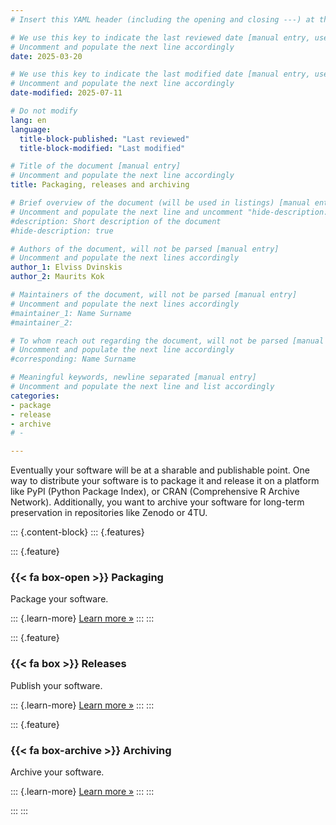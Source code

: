 ```yaml
---
# Insert this YAML header (including the opening and closing ---) at the beginning of the document and fill it out accordingly

# We use this key to indicate the last reviewed date [manual entry, use YYYY-MM-DD]
# Uncomment and populate the next line accordingly
date: 2025-03-20

# We use this key to indicate the last modified date [manual entry, use YYYY-MM-DD]
# Uncomment and populate the next line accordingly
date-modified: 2025-07-11

# Do not modify
lang: en
language: 
  title-block-published: "Last reviewed"
  title-block-modified: "Last modified"

# Title of the document [manual entry]
# Uncomment and populate the next line accordingly
title: Packaging, releases and archiving

# Brief overview of the document (will be used in listings) [manual entry]
# Uncomment and populate the next line and uncomment "hide-description: true".
#description: Short description of the document
#hide-description: true

# Authors of the document, will not be parsed [manual entry]
# Uncomment and populate the next lines accordingly
author_1: Elviss Dvinskis
author_2: Maurits Kok

# Maintainers of the document, will not be parsed [manual entry]
# Uncomment and populate the next lines accordingly
#maintainer_1: Name Surname
#maintainer_2:

# To whom reach out regarding the document, will not be parsed [manual entry]
# Uncomment and populate the next line accordingly
#corresponding: Name Surname

# Meaningful keywords, newline separated [manual entry]
# Uncomment and populate the next line and list accordingly
categories: 
- package
- release
- archive
# - 

---
```


Eventually your software will be at a sharable and publishable point. One way to distribute your software is to package it and release it on a platform like PyPI (Python Package Index), or CRAN (Comprehensive R Archive Network). Additionally, you want to archive your software for long-term preservation in repositories like Zenodo or 4TU.

::: {.content-block}
::: {.features}

::: {.feature}
### {{< fa box-open >}} Packaging
Package your software.

::: {.learn-more}
[Learn more »](./packaging/packaging.md)
:::
:::

::: {.feature}
### {{< fa box >}} Releases
Publish your software.

::: {.learn-more}
[Learn more »](./releases/releases.md)
:::
:::

::: {.feature}
### {{< fa box-archive >}} Archiving
Archive your software.

::: {.learn-more}
[Learn more »](./archiving.md)
:::
:::

:::
:::